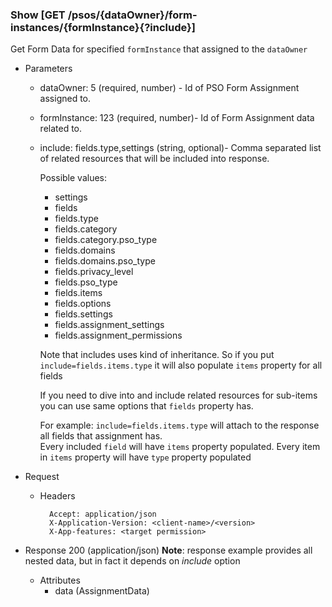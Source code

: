 ### Show [GET /psos/{dataOwner}/form-instances/{formInstance}{?include}]

Get Form Data for specified `formInstance` that assigned to the `dataOwner`

+ Parameters
    + dataOwner: 5 (required, number) - Id of PSO Form Assignment assigned to.
    + formInstance: 123 (required, number)- Id of Form Assignment data related to.
    + include: fields.type,settings (string, optional)- Comma separated list of related resources that will be included into response.
        
        Possible values:
        + settings
        + fields
        + fields.type
        + fields.category
        + fields.category.pso_type
        + fields.domains
        + fields.domains.pso_type
        + fields.privacy_level
        + fields.pso_type
        + fields.items
        + fields.options
        + fields.settings
        + fields.assignment_settings
        + fields.assignment_permissions 
        
        Note that includes uses kind of inheritance. So if you put `include=fields.items.type` 
        it will also populate `items` property for all fields
        
        If you need to dive into and include related resources for sub-items you can use same options that `fields` property has. 
        
        For example: `include=fields.items.type` will attach to the response all fields that assignment has.         
        Every included `field` will have `items` property populated. Every item in `items` property will have `type` 
        property populated
        

+ Request
    + Headers
    
            Accept: application/json
            X-Application-Version: <client-name>/<version>
            X-App-features: <target permission>

+ Response 200 (application/json)
    **Note**: response example provides all nested data, but in fact it depends on *include* option
    + Attributes
        + data (AssignmentData)

<!-- include(../error_responses.md) -->
